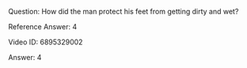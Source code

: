 Question: How did the man protect his feet from getting dirty and wet?

Reference Answer: 4

Video ID: 6895329002

Answer: 4

